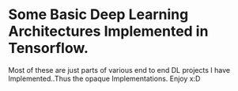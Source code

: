 # Some Basic Deep Learning Architectures Implemented in Tensorflow.


Most of these are just parts of various end to end DL projects I have Implemented..Thus the opaque Implementations. Enjoy  x:D